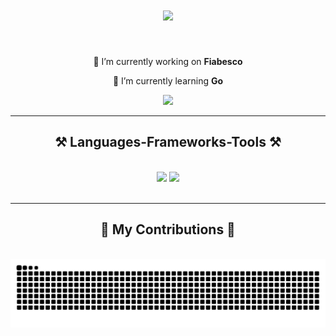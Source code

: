 

<h1 align="center">
    <img src="https://readme-typing-svg.herokuapp.com/?font=Righteous&size=35&center=true&vCenter=true&width=500&height=70&duration=4000&lines=Hi+There!+👋;+I'm+Sergey!;" />
</h1>



<br/>

<div align="center">
 
 🔭 I’m currently working on **Fiabesco**
 
 🌱 I’m currently learning **Go**





 </div>
 
<div align="center"> 
  <a href="mailto:sergeysudakovworks@gmail.com">
    <img src="https://img.shields.io/badge/Gmail-333333?style=for-the-badge&logo=gmail&logoColor=red" />
  </a>
 
    
 <!-- <a href="https://edisss1.github.io" target="_blank">
     <img src="https://img.shields.io/badge/Portfolio-FF5722?style=for-the-badge&logo=todoist&logoColor=white" target="_blank" /> <!-- sqlite, safari, google-chrome are other good icon options
  </a>  -->
</div>

 <hr/>
 
<h2 align="center">⚒️ Languages-Frameworks-Tools ⚒️</h2>
<br/>
<div align="center">
    <img src="https://skillicons.dev/icons?i=react,angular,html,css,express,mongodb,vscode,github,figma,tailwind,git,webstorm" />
    <img src="https://skillicons.dev/icons?i=javascript,typescript,firebase,go,redux,postman,postgres" /><br>
</div>

<!--<h2 align="center">Top languages</h2>
<br />
<div>
[![Top Langs](https://github-readme-stats-git-masterrstaa-rickstaa.vercel.app/api/top-langs/?username=edisss1)](https://github.com/anuraghazra/github-readme-stats)
    
</div> -->

<br/>
<hr/>

<div align="center">
  <h2>🐍 My Contributions 🐍</h2>
  <br>
  <img alt="snake eating my contributions" src="https://raw.githubusercontent.com/edisss1/edisss1/output/github-contribution-grid-snake.svg" />
  
  <br/><br/><br/>
</div



